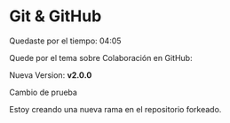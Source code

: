 # Git & GitHub

Quedaste por el tiempo: 04:05

Quede por el tema sobre Colaboración en GitHub:

Nueva Version: **v2.0.0**

Cambio de prueba

Estoy creando una nueva rama en el repositorio forkeado. 